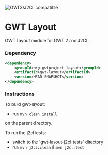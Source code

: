 ![GWT3/J2CL compatible](https://img.shields.io/badge/GWT3/J2CL-compatible-brightgreen.svg)

# GWT Layout
GWT Layout module for GWT 2 and J2CL.

### Dependency

```xml
<dependency>
    <groupId>org.gwtproject.layout</groupId>
    <artifactId>gwt-layout</artifactId>
    <version>HEAD-SNAPSHOT</version>
</dependency>
```

### Instructions
To build gwt-layout:

* run `mvn clean install`

on the parent directory.

To run the j2cl tests:

* switch to the 'gwt-layout-j2cl-tests' directory
* run `mvn j2cl:clean` & `mvn j2cl:test`

